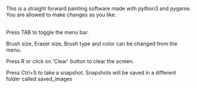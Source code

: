 This is a straight forward painting software made with python3 and pygame. You are allowed to make changes as you like.<br><br>

Press TAB to toggle the menu bar.<br>

Brush size, Eraser size, Brush type and color can be changed from the menu.<br>

Press R or click on 'Clear' button to clear the screen.<br>

Press Ctrl+S to take a snapshot. Snapshots will be saved in a different folder called saved_images
